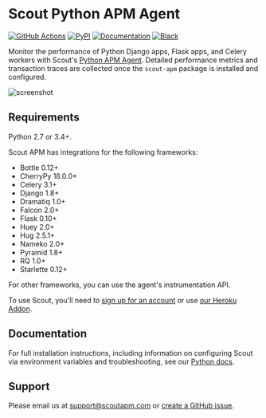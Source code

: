 # Scout Python APM Agent

[![GitHub Actions](https://github.com/scoutapp/scout_apm_python/workflows/CI/badge.svg?branch=master)](https://github.com/scoutapp/scout_apm_python/actions?workflow=CI)
[![PyPI](https://img.shields.io/pypi/v/scout-apm.svg)](https://pypi.python.org/pypi/scout-apm)
[![Documentation](https://img.shields.io/badge/docs-read%20online-green.svg)](https://docs.scoutapm.com/#python-agent)
[![Black](https://img.shields.io/badge/code%20style-black-000000.svg)](https://github.com/python/black)

Monitor the performance of Python Django apps, Flask apps, and Celery workers with Scout's [Python APM Agent](https://www.scoutapm.com). Detailed performance metrics and transaction traces are collected once the `scout-apm` package is installed and configured.

![screenshot](https://s3-us-west-1.amazonaws.com/scout-blog/python_monitoring_release/python_monitoring_screenshot.png)

## Requirements

Python 2.7 or 3.4+.

Scout APM has integrations for the following frameworks:

* Bottle 0.12+
* CherryPy 18.0.0+
* Celery 3.1+
* Django 1.8+
* Dramatiq 1.0+
* Falcon 2.0+
* Flask 0.10+
* Huey 2.0+
* Hug 2.5.1+
* Nameko 2.0+
* Pyramid 1.8+
* RQ 1.0+
* Starlette 0.12+

For other frameworks, you can use the agent's instrumentation API.

To use Scout, you'll need to
[sign up for an account](https://scoutapm.com/users/sign_up) or use
[our Heroku Addon](https://devcenter.heroku.com/articles/scout).

## Documentation

For full installation instructions, including information on configuring Scout
via environment variables and troubleshooting, see our
[Python docs](https://docs.scoutapm.com/#python-agent).

## Support

Please email us at support@scoutapm.com or [create a GitHub
issue](https://github.com/scoutapp/scout_apm_python/issues/).
